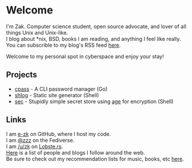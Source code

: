 # Welcome

I'm Zak. Computer science student, open source advocate, and lover of all things Unix and Unix-like.  
I blog about *nix, BSD, books I am reading, and anything I feel like really.  
You can subscrible to my blog's RSS feed [here](/rss.xml).

Welcome to my personal spot in cyberspace and enjoy your stay!

## Projects

 * [cpass](https://github.com/e-zk/cpass) - A CLI password manager (Go)
 * [shlog](https://github.com/e-zk/shlog) - Static site generator (Shell)
 * [sec](https://github.com/e-zk/sec) - Stupidly simple secret store using [age](https://age-encryption.org/) for encryption (Shell)

## Links

I am [e-zk](https://github.com/e-zk/) on GitHub, where I host my code.  
I am
<a rel="me" href="https://qoto.org/@zzz">@zzz</a>
on the Fediverse.  
I am [/u/zk](https://lobste.rs/u/zk) on [Lobste.rs](https://lobste.rs/).  
[Here](/friends.html) is a list of people and blogs I follow around the web.  
Be sure to check out my recommendation lists for music, books, etc [here](/lists/).
